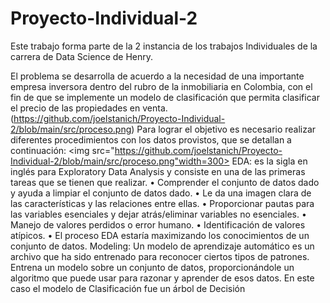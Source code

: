 # Proyecto-Individual-2

Este trabajo forma parte de la 2 instancia de los trabajos Individuales de la carrera de Data Science de Henry.

El problema se desarrolla de acuerdo a la necesidad de una importante empresa inversora dentro del rubro de la inmobiliaria en Colombia, con el fin de que se implemente un modelo de clasificación que permita clasificar el precio de las propiedades en venta. 
(https://github.com/joelstanich/Proyecto-Individual-2/blob/main/src/proceso.png)
Para lograr el objetivo es necesario realizar diferentes procedimientos con los datos provistos, que se detallan a continuación:
<img src="https://github.com/joelstanich/Proyecto-Individual-2/blob/main/src/proceso.png"width=300>
EDA: es la sigla en inglés para Exploratory Data Analysis y consiste en una de las primeras tareas que se tienen que realizar.
•	Comprender el conjunto de datos dado y ayuda a limpiar el conjunto de datos dado.
•	Le da una imagen clara de las características y las relaciones entre ellas.
•	Proporcionar pautas para las variables esenciales y dejar atrás/eliminar variables no esenciales.
•	Manejo de valores perdidos o error humano.
•	Identificación de valores atípicos.
•	El proceso EDA estaría maximizando los conocimientos de un conjunto de datos.
Modeling: Un modelo de aprendizaje automático es un archivo que ha sido entrenado para reconocer ciertos tipos de patrones. Entrena un modelo sobre un conjunto de datos, proporcionándole un algoritmo que puede usar para razonar y aprender de esos datos.
En este caso el modelo de Clasificación fue un árbol de Decisión

